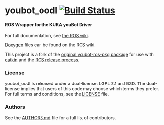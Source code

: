 
youbot_oodl [![Build Status](https://api.travis-ci.org/WPI-RAIL/youbot_oodl.png)](https://travis-ci.org/WPI-RAIL/youbot_oodl)
===========

#### ROS Wrapper for the KUKA youBot Driver
For full documentation, see [the ROS wiki](http://ros.org/wiki/youbot_oodl).

[Doxygen](http://ros.org/doc/groovy/api/youbot_oodl/html/) files can be found on the ROS wiki.

This project is a fork of the [original youbot-ros-pkg package](https://github.com/youbot/youbot-ros-pkg) for use with [catkin](http://www.ros.org/wiki/catkin) and the [ROS release process](http://www.ros.org/wiki/bloom/).

### License
youbot_oodl is released under a dual-license: LGPL 2.1 and BSD. The dual-license implies that users of this code may choose which terms they prefer. For full terms and conditions, see the [LICENSE](LICENSE) file.

### Authors
See the [AUTHORS.md](AUTHORS.md) file for a full list of contributors.

